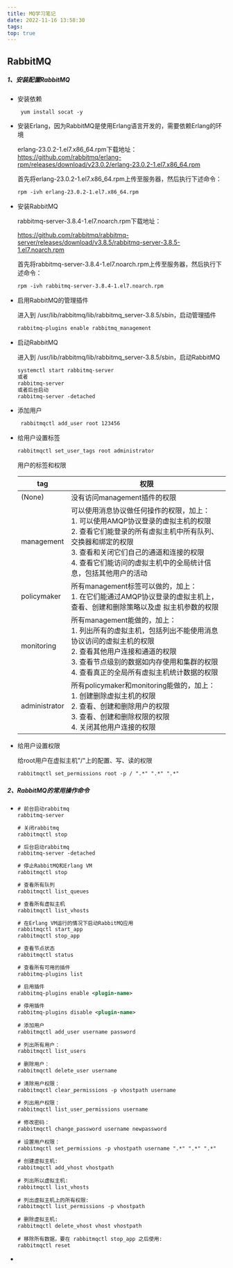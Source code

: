 ```yaml
---
title: MQ学习笔记
date: 2022-11-16 13:58:30
tags:
top: true
---
```


## RabbitMQ

*<!-- more -->*

##### 1、安装配置RabbitMQ

- 安装依赖

  ```xml
   yum install socat -y
  ```

- 安装Erlang，因为RabbitMQ是使用Erlang语言开发的，需要依赖Erlang的环境

  erlang-23.0.2-1.el7.x86_64.rpm下载地址： https://github.com/rabbitmq/erlang-rpm/releases/download/v23.0.2/erlang-23.0.2-1.el7.x86_64.rpm 

  首先将erlang-23.0.2-1.el7.x86_64.rpm上传至服务器，然后执行下述命令：

  ```xml
  rpm -ivh erlang-23.0.2-1.el7.x86_64.rpm
  ```

- 安装RabbitMQ

  rabbitmq-server-3.8.4-1.el7.noarch.rpm下载地址：

   https://github.com/rabbitmq/rabbitmq-server/releases/download/v3.8.5/rabbitmq-server-3.8.5-1.el7.noarch.rpm 

  首先将rabbitmq-server-3.8.4-1.el7.noarch.rpm上传至服务器，然后执行下述命令：

  ```xml
  rpm -ivh rabbitmq-server-3.8.4-1.el7.noarch.rpm
  ```

- 启用RabbitMQ的管理插件

  进入到 /usr/lib/rabbitmq/lib/rabbitmq_server-3.8.5/sbin，启动管理插件

  ```xml
  rabbitmq-plugins enable rabbitmq_management
  ```

- 启动RabbitMQ

  进入到 /usr/lib/rabbitmq/lib/rabbitmq_server-3.8.5/sbin，启动RabbitMQ

  ```xml
  systemctl start rabbitmq-server
  或者
  rabbitmq-server
  或者后台启动
  rabbitmq-server -detached
  ```

- 添加用户

  ```xml
   rabbitmqctl add_user root 123456
  ```

- 给用户设置标签

  ```xml
  rabbitmqctl set_user_tags root administrator
  ```

  用户的标签和权限

  | tag           | 权限                                                         |
  | ------------- | ------------------------------------------------------------ |
  | (None)        | 没有访问management插件的权限                                 |
  | management    | 可以使用消息协议做任何操作的权限，加上：<br />1. 可以使用AMQP协议登录的虚拟主机的权限 <br />2. 查看它们能登录的所有虚拟主机中所有队列、交换器和绑定的权限 <br />3. 查看和关闭它们自己的通道和连接的权限 <br />4. 查看它们能访问的虚拟主机中的全局统计信息，包括其他用户的活动 |
  | policymaker   | 所有management标签可以做的，加上： <br />1. 在它们能通过AMQP协议登录的虚拟主机上，查看、创建和删除策略以及虚 拟主机参数的权限 |
  | monitoring    | 所有management能做的，加上： <br />1. 列出所有的虚拟主机，包括列出不能使用消息协议访问的虚拟主机的权限 <br />2. 查看其他用户连接和通道的权限 <br />3. 查看节点级别的数据如内存使用和集群的权限 <br />4. 查看真正的全局所有虚拟主机统计数据的权限 |
  | administrator | 所有policymaker和monitoring能做的，加上： <br />1. 创建删除虚拟主机的权限 <br />2. 查看、创建和删除用户的权限 <br />3. 查看、创建和删除权限的权限 <br />4. 关闭其他用户连接的权限 |

  

  

- 给用户设置权限

  给root用户在虚拟主机"/"上的配置、写、读的权限

  ```xml
  rabbitmqctl set_permissions root -p / ".*" ".*" ".*"
  ```

##### 2、RabbitMQ的常用操作命令

- ```xml
  # 前台启动rabbitmq
  rabbitmq-server
  
  # 关闭rabbitmq
  rabbitmqctl stop
  
  # 后台启动rabbitmq
  rabbitmq-server -detached
  
  # 停止RabbitMQ和Erlang VM
  rabbitmqctl stop
  
  # 查看所有队列
  rabbitmqctl list_queues
  
  # 查看所有虚拟主机
  rabbitmqctl list_vhosts
  
  # 在Erlang VM运行的情况下启动RabbitMQ应用
  rabbitmqctl start_app
  rabbitmqctl stop_app
  
  # 查看节点状态
  rabbitmqctl status
  
  # 查看所有可用的插件
  rabbitmq-plugins list
  
  # 启用插件
  rabbitmq-plugins enable <plugin-name>
      
  # 停用插件
  rabbitmq-plugins disable <plugin-name>
      
  # 添加用户
  rabbitmqctl add_user username password
      
  # 列出所有用户：
  rabbitmqctl list_users
      
  # 删除用户：
  rabbitmqctl delete_user username
      
  # 清除用户权限：
  rabbitmqctl clear_permissions -p vhostpath username
      
  # 列出用户权限：
  rabbitmqctl list_user_permissions username
      
  # 修改密码：
  rabbitmqctl change_password username newpassword
      
  # 设置用户权限：
  rabbitmqctl set_permissions -p vhostpath username ".*" ".*" ".*"
      
  # 创建虚拟主机:
  rabbitmqctl add_vhost vhostpath
      
  # 列出所以虚拟主机:
  rabbitmqctl list_vhosts
      
  # 列出虚拟主机上的所有权限:
  rabbitmqctl list_permissions -p vhostpath
      
  # 删除虚拟主机:
  rabbitmqctl delete_vhost vhost vhostpath
      
  # 移除所有数据，要在 rabbitmqctl stop_app 之后使用:
  rabbitmqctl reset
  ```
  
- 
